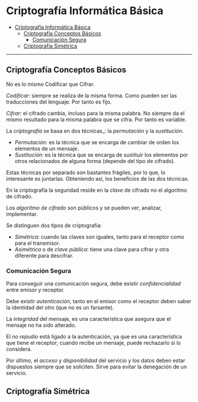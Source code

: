 # Criptografía Informática Básica

- [Criptografía Informática Básica](#criptografía-informática-básica)
  - [Criptografía Conceptos Básicos](#criptografía-conceptos-básicos)
    - [Comunicación Segura](#comunicación-segura)
  - [Criptografía Simétrica](#criptografía-simétrica)

- - -

## Criptografía Conceptos Básicos

No es lo mismo Codificar que Cifrar.

_Codificar_: siempre se realiza de la misma forma. Como pueden ser las traducciones del lenguaje. Por tanto es fijo.

_Cifrar_: el cifrado cambia, incluso para la misma palabra. No siempre da el mismo resultado para la misma palabra que se cifra. Por tanto es variable.

La _criptografía_ se basa en dos técnicas_: la _permutación_ y la _sustitución_.

- _Permutación_: es la técnica que se encarga de cambiar de orden los elementos de un mensaje.
- _Sustitución_: es la técnica que se encarga de sustituir los elementos por otros relacionados de alguna forma (depende del tipo de cifrado).

Estas técnicas por separado son bastantes frágiles, por lo que, lo interesante es juntarlas. Obteniendo así, los beneficios de las dos técnicas.

En la criptografía la seguridad reside en la _clave_ de cifrado no el algoritmo de cifrado.

Los _algoritmo de cifrado_ son públicos y se pueden ver, analizar, implementar.

Se distinguen dos tipos de criptografía:

- _Simétrica_: cuando las claves son iguales, tanto para el receptor como para el transmisor.
- _Asimétrica_ o de _clave pública_: tiene una clave para cifrar y otra diferente para descifrar.

### Comunicación Segura

Para conseguir una comunicación segura, debe existir _confidencialidad_ entre emisor y receptor.

Debe existir _autenticación_, tanto en el emisor como el receptor deben saber la identidad del otro (que no es un farsante).

La _integridad_ del mensaje, es una característica que asegura que el mensaje no ha sido alterado.

El _no repudio_ está ligado a la autenticación, ya que es una característica que tiene el receptor; cuando recibe un mensaje, puede rechazarlo si lo considera.

Por último, el _acceso_ y _disponibilidad_ del servicio y los datos deben estar dispuestos siempre que se soliciten. Sirve para evitar la denegación de un servicio.

## Criptografía Simétrica


